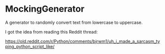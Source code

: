 # MockingGenerator
A generator to randomly convert text from lowercase to uppercase.

I got the idea from reading this Reddit thread:

https://old.reddit.com/r/Python/comments/bjrwm1/uh_i_made_a_sarcasm_typing_python_script_like/

